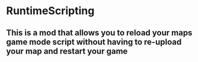 # RuntimeScripting
## This is a mod that allows you to reload your maps game mode script without having to re-upload your map and restart your game 
